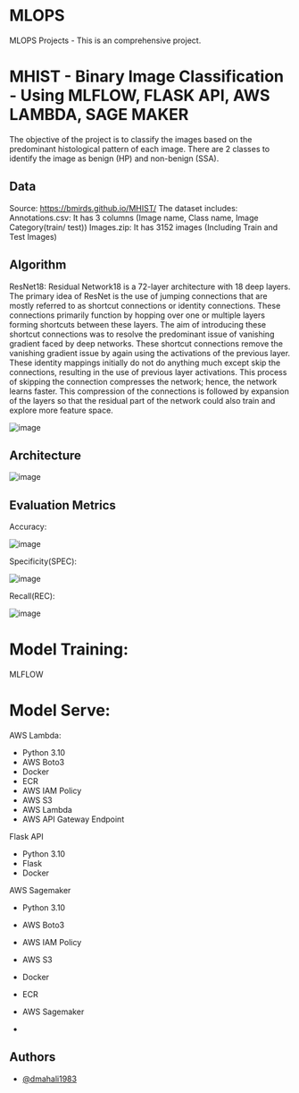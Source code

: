 # MLOPS
MLOPS Projects - This is an comprehensive project.

#  MHIST - Binary Image Classification - Using MLFLOW, FLASK API, AWS LAMBDA, SAGE MAKER
The objective of the project is to classify the images based on the predominant histological pattern of each image. There are 2 classes to identify the image as benign (HP) and non-benign (SSA).

## Data
Source: https://bmirds.github.io/MHIST/
The dataset includes:
Annotations.csv: It has 3 columns (Image name, Class name, Image Category(train/ test))
Images.zip: It has 3152 images (Including Train and Test Images)

## Algorithm

ResNet18: Residual Network18 is a 72-layer architecture with 18 deep layers.
The primary idea of ResNet is the use of jumping connections that are mostly referred to as shortcut connections or identity connections. These connections primarily function by hopping over one or multiple layers forming shortcuts between these layers. The aim of introducing these shortcut connections was to resolve the predominant issue of vanishing gradient faced by deep networks. These shortcut connections remove the vanishing gradient issue by again using the activations of the previous layer. These identity mappings initially do not do anything much except skip the connections, resulting in the use of previous layer activations. This process of skipping the connection compresses the network; hence, the network learns faster. This compression of the connections is followed by expansion of the layers so that the residual part of the network could also train and explore more feature space.

![image](https://github.com/dmahali1983/MLOPS/assets/46201233/889e63d1-29da-4c92-84ad-91dedafc1e38)



## Architecture

![image](https://github.com/dmahali1983/MLOPS/assets/46201233/1dd5dcfb-e7f3-4a29-94fc-2dbcc094631a)

## Evaluation Metrics
  Accuracy:
  
 ![image](https://github.com/dmahali1983/MLOPS/assets/46201233/ae8d0383-2067-4cbc-89a7-d193f023f1ee)

 
  Specificity(SPEC):
  
![image](https://github.com/dmahali1983/MLOPS/assets/46201233/36836236-0762-4af6-abbf-7cf7fb630d32)

 
  Recall(REC):
  
![image](https://github.com/dmahali1983/MLOPS/assets/46201233/f21d5d3e-4049-483d-99d4-b90b693513ea)


 
# Model Training:
  MLFLOW

# Model Serve:

 AWS Lambda:
 - Python 3.10
 - AWS Boto3
 - Docker
 - ECR
 - AWS IAM Policy
 - AWS S3
 - AWS Lambda
 - AWS API Gateway Endpoint

  Flask API
  - Python 3.10
  - Flask
  - Docker

  AWS Sagemaker
 - Python 3.10
 - AWS Boto3
 - AWS IAM Policy
 - AWS S3
 - Docker
 - ECR
 - AWS Sagemaker


-
## Authors

- [@dmahali1983](https://github.com/dmahali1983)
